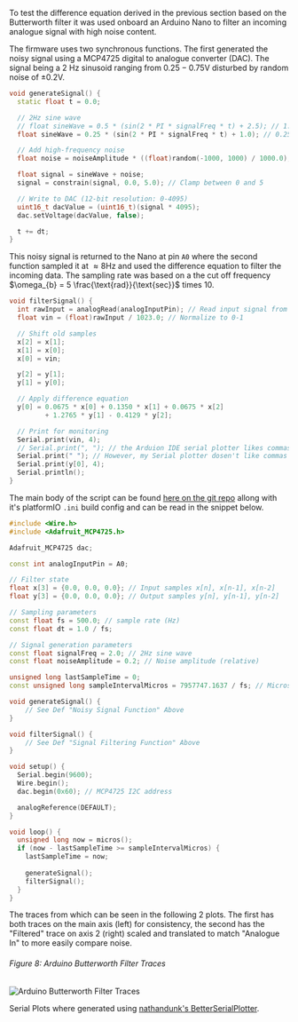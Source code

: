 
To test the difference equation derived in the previous section based on the Butterworth filter it was used onboard an Arduino Nano to filter an incoming analogue signal with high noise content.

The firmware uses two synchronous functions. The first generated the noisy signal using a MCP4725 digital to analogue converter (DAC). The signal being a 2 Hz sinusoid ranging from $0.25 - 0.75 \text{V}$ disturbed by random noise of $\pm 0.2 \text{V}$. 

```cpp title="Noisy Signal Function"
void generateSignal() {
  static float t = 0.0;

  // 2Hz sine wave
  // float sineWave = 0.5 * (sin(2 * PI * signalFreq * t) + 2.5); // 1.5 to 3.5 as can't do -ve V
  float sineWave = 0.25 * (sin(2 * PI * signalFreq * t) + 1.0); // 0.25 to 0.75 as clips bad

  // Add high-frequency noise
  float noise = noiseAmplitude * ((float)random(-1000, 1000) / 1000.0); 

  float signal = sineWave + noise;
  signal = constrain(signal, 0.0, 5.0); // Clamp between 0 and 5

  // Write to DAC (12-bit resolution: 0-4095)
  uint16_t dacValue = (uint16_t)(signal * 4095);
  dac.setVoltage(dacValue, false);

  t += dt;
}
```

This noisy signal is returned to the Nano at pin `A0` where the second function sampled it at $\approx 8 \text{Hz}$ and used the difference equation to filter the incoming data. The sampling rate was based on a the cut off frequency $\omega_{b} = 5 \frac{\text{rad}}{\text{sec}}$ times $10$. 

```cpp title="Signal Filtering Function"
void filterSignal() {
  int rawInput = analogRead(analogInputPin); // Read input signal from A0
  float vin = (float)rawInput / 1023.0; // Normalize to 0-1

  // Shift old samples
  x[2] = x[1];
  x[1] = x[0];
  x[0] = vin;

  y[2] = y[1];
  y[1] = y[0];

  // Apply difference equation
  y[0] = 0.0675 * x[0] + 0.1350 * x[1] + 0.0675 * x[2]
         + 1.2765 * y[1] - 0.4129 * y[2];

  // Print for monitoring
  Serial.print(vin, 4); 
  // Serial.print(", "); // the Arduion IDE serial plotter likes commas
  Serial.print(" "); // However, my Serial plotter dosen't like commas
  Serial.print(y[0], 4);
  Serial.println();
}
```

The main body of the script can be found [here on the git repo](https://github.com/jasht1/Uni-Projects/blob/master/Signal%20Processing/Assesments/CourseWork/Answers/Question%201/Q1viiArduinoButterworthFilter/src/main.cpp) allong with it's platformIO `.ini` build config and can be read in the snippet below.

```cpp title="main.cpp"
#include <Wire.h>
#include <Adafruit_MCP4725.h>

Adafruit_MCP4725 dac;

const int analogInputPin = A0;

// Filter state
float x[3] = {0.0, 0.0, 0.0}; // Input samples x[n], x[n-1], x[n-2]
float y[3] = {0.0, 0.0, 0.0}; // Output samples y[n], y[n-1], y[n-2]

// Sampling parameters
const float fs = 500.0; // sample rate (Hz) 
const float dt = 1.0 / fs;

// Signal generation parameters
const float signalFreq = 2.0; // 2Hz sine wave
const float noiseAmplitude = 0.2; // Noise amplitude (relative)

unsigned long lastSampleTime = 0;
const unsigned long sampleIntervalMicros = 7957747.1637 / fs; // Microseconds between samples

void generateSignal() {
	// See Def "Noisy Signal Function" Above
}

void filterSignal() {
	// See Def "Signal Filtering Function" Above
}

void setup() {
  Serial.begin(9600);
  Wire.begin();
  dac.begin(0x60); // MCP4725 I2C address

  analogReference(DEFAULT); 
}

void loop() {
  unsigned long now = micros();
  if (now - lastSampleTime >= sampleIntervalMicros) {
    lastSampleTime = now;
    
    generateSignal();
    filterSignal();
  }
}
```

The traces from which can be seen in the following 2 plots. The first has both traces on the main axis (left) for consistency, the second has the "Filtered" trace on axis 2 (right) scaled and translated to match "Analogue In" to more easily compare noise.

###### Figure 8: Arduino Butterworth Filter Traces
![Arduino Butterworth Filter Traces](Arduino%20Butterworth%20Filter%20Traces.png)

Serial Plots where generated using [nathandunk's BetterSerialPlotter](https://github.com/nathandunk/BetterSerialPlotter).